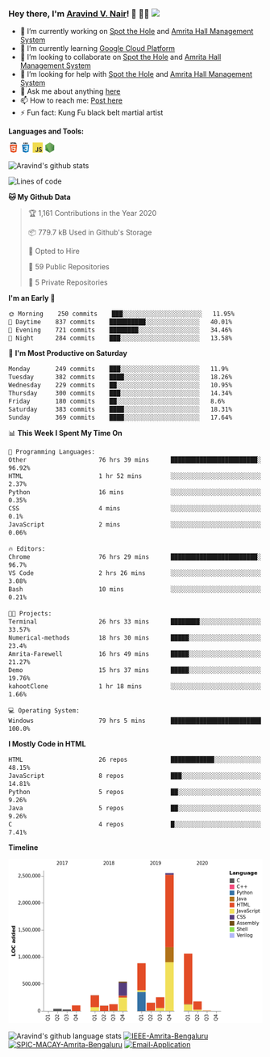 ### Hey there, I'm [Aravind V. Nair](https://AravindVNair99.github.io)! 👋 👨‍💻 ![](https://komarev.com/ghpvc/?username=AravindVNair99&label=Profile+Views)

- 🔭 I’m currently working on [Spot the Hole](https://github.com/AravindVNair99/Spot-the-Hole) and [Amrita Hall Management System](https://github.com/AravindVNair99/Hall-Management-System)
- 🌱 I’m currently learning [Google Cloud Platform](https://cloud.google.com)
- 👯 I’m looking to collaborate on [Spot the Hole](https://github.com/AravindVNair99/Spot-the-Hole) and [Amrita Hall Management System](https://github.com/AravindVNair99/Hall-Management-System)
- 🤔 I’m looking for help with [Spot the Hole](https://github.com/AravindVNair99/Spot-the-Hole) and [Amrita Hall Management System](https://github.com/AravindVNair99/Hall-Management-System)
- 💬 Ask me about anything [here](https://github.com/AravindVNair99/AravindVNair99/issues)
- 📫 How to reach me: [Post here](https://github.com/AravindVNair99/AravindVNair99/issues)
- ⚡ Fun fact: Kung Fu black belt martial artist

**Languages and Tools:**

<code><img height="20px" src="https://raw.githubusercontent.com/github/explore/80688e429a7d4ef2fca1e82350fe8e3517d3494d/topics/html/html.png"></code>
<code><img height="20px" src="https://raw.githubusercontent.com/github/explore/80688e429a7d4ef2fca1e82350fe8e3517d3494d/topics/css/css.png"></code>
<code><img height="20px" src="https://raw.githubusercontent.com/github/explore/80688e429a7d4ef2fca1e82350fe8e3517d3494d/topics/javascript/javascript.png"></code>
<code><img height="20px" src="https://raw.githubusercontent.com/github/explore/80688e429a7d4ef2fca1e82350fe8e3517d3494d/topics/nodejs/nodejs.png"></code>

![Aravind's github stats](https://github-readme-stats.vercel.app/api?username=AravindVNair99&show_icons=true&include_all_commits=true&count_private=true)

<!--START_SECTION:waka-->
![Lines of code](https://img.shields.io/badge/From%20Hello%20World%20I%27ve%20Written-119.5%20million%20lines%20of%20code-blue)

**🐱 My Github Data** 

> 🏆 1,161 Contributions in the Year 2020
 > 
> 📦 779.7 kB Used in Github's Storage 
 > 
> 💼 Opted to Hire
 > 
> 📜 59 Public Repositories
 > 
> 🔑 5 Private Repositories 

**I'm an Early 🐤** 

```text
🌞 Morning    250 commits    ███░░░░░░░░░░░░░░░░░░░░░░   11.95% 
🌆 Daytime    837 commits    ██████████░░░░░░░░░░░░░░░   40.01% 
🌃 Evening    721 commits    ████████░░░░░░░░░░░░░░░░░   34.46% 
🌙 Night      284 commits    ███░░░░░░░░░░░░░░░░░░░░░░   13.58%

```
📅 **I'm Most Productive on Saturday** 

```text
Monday       249 commits    ███░░░░░░░░░░░░░░░░░░░░░░   11.9% 
Tuesday      382 commits    ████░░░░░░░░░░░░░░░░░░░░░   18.26% 
Wednesday    229 commits    ██░░░░░░░░░░░░░░░░░░░░░░░   10.95% 
Thursday     300 commits    ███░░░░░░░░░░░░░░░░░░░░░░   14.34% 
Friday       180 commits    ██░░░░░░░░░░░░░░░░░░░░░░░   8.6% 
Saturday     383 commits    ████░░░░░░░░░░░░░░░░░░░░░   18.31% 
Sunday       369 commits    ████░░░░░░░░░░░░░░░░░░░░░   17.64%

```


📊 **This Week I Spent My Time On** 

```text
💬 Programming Languages: 
Other                    76 hrs 39 mins      ████████████████████████░   96.92% 
HTML                     1 hr 52 mins        ░░░░░░░░░░░░░░░░░░░░░░░░░   2.37% 
Python                   16 mins             ░░░░░░░░░░░░░░░░░░░░░░░░░   0.35% 
CSS                      4 mins              ░░░░░░░░░░░░░░░░░░░░░░░░░   0.1% 
JavaScript               2 mins              ░░░░░░░░░░░░░░░░░░░░░░░░░   0.06%

🔥 Editors: 
Chrome                   76 hrs 29 mins      ████████████████████████░   96.7% 
VS Code                  2 hrs 26 mins       ░░░░░░░░░░░░░░░░░░░░░░░░░   3.08% 
Bash                     10 mins             ░░░░░░░░░░░░░░░░░░░░░░░░░   0.21%

🐱‍💻 Projects: 
Terminal                 26 hrs 33 mins      ████████░░░░░░░░░░░░░░░░░   33.57% 
Numerical-methods        18 hrs 30 mins      █████░░░░░░░░░░░░░░░░░░░░   23.4% 
Amrita-Farewell          16 hrs 49 mins      █████░░░░░░░░░░░░░░░░░░░░   21.27% 
Demo                     15 hrs 37 mins      █████░░░░░░░░░░░░░░░░░░░░   19.76% 
kahootClone              1 hr 18 mins        ░░░░░░░░░░░░░░░░░░░░░░░░░   1.66%

💻 Operating System: 
Windows                  79 hrs 5 mins       █████████████████████████   100.0%

```

**I Mostly Code in HTML** 

```text
HTML                     26 repos            ████████████░░░░░░░░░░░░░   48.15% 
JavaScript               8 repos             ███░░░░░░░░░░░░░░░░░░░░░░   14.81% 
Python                   5 repos             ██░░░░░░░░░░░░░░░░░░░░░░░   9.26% 
Java                     5 repos             ██░░░░░░░░░░░░░░░░░░░░░░░   9.26% 
C                        4 repos             █░░░░░░░░░░░░░░░░░░░░░░░░   7.41%

```


**Timeline**

![Chart not found](https://github.com/aravindvnair99/aravindvnair99/blob/master/charts/bar_graph.png) 


<!--END_SECTION:waka-->
![Aravind's github language stats](https://github-readme-stats.vercel.app/api/top-langs/?username=AravindVNair99&layout=compact)
[![IEEE-Amrita-Bengaluru](https://github-readme-stats.vercel.app/api/pin/?username=AravindVNair99&repo=IEEE-Amrita-Bengaluru)](https://github.com/AravindVNair99/IEEE-Amrita-Bengaluru)
[![SPIC-MACAY-Amrita-Bengaluru](https://github-readme-stats.vercel.app/api/pin/?username=AravindVNair99&repo=SPIC-MACAY-Amrita-Bengaluru)](https://github.com/AravindVNair99/SPIC-MACAY-Amrita-Bengaluru)
[![Email-Application](https://github-readme-stats.vercel.app/api/pin/?username=AravindVNair99&repo=Email-Application)](https://github.com/AravindVNair99/Email-Application)

<!--
<p align="center">
<a href="https://buymeacoffee.com/AravindVNair99" target="_blank"><img src="https://cdn.buymeacoffee.com/buttons/arial-blue.png" alt="Buy Aravind A Coffee" height="40" width="170" ></a>
</p>
-->
